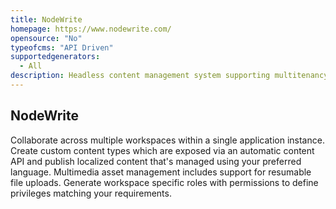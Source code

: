 ```yaml
---
title: NodeWrite
homepage: https://www.nodewrite.com/
opensource: "No"
typeofcms: "API Driven"
supportedgenerators:
  - All
description: Headless content management system supporting multitenancy and white-label workspaces.
---
```

## NodeWrite
Collaborate across multiple workspaces within a single application instance. Create custom content types which are exposed via an automatic content API and publish localized content that's managed using your preferred language. Multimedia asset management includes support for resumable file uploads. Generate workspace specific roles with permissions to define privileges matching your requirements.